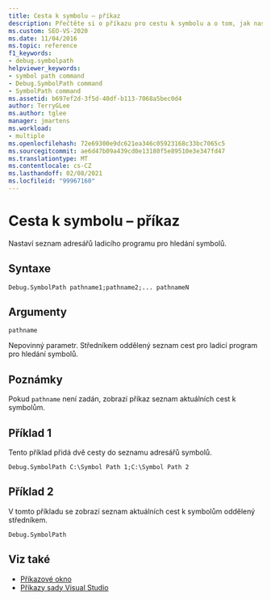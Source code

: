 ```yaml
---
title: Cesta k symbolu – příkaz
description: Přečtěte si o příkazu pro cestu k symbolu a o tom, jak nastaví seznam adresářů pro ladicí program pro hledání symbolů.
ms.custom: SEO-VS-2020
ms.date: 11/04/2016
ms.topic: reference
f1_keywords:
- debug.symbolpath
helpviewer_keywords:
- symbol path command
- Debug.SymbolPath command
- SymbolPath command
ms.assetid: b697ef2d-3f5d-40df-b113-7068a5bec0d4
author: TerryGLee
ms.author: tglee
manager: jmartens
ms.workload:
- multiple
ms.openlocfilehash: 72e69300e9dc621ea346c05923168c33bc7065c5
ms.sourcegitcommit: ae6d47b09a439cd0e13180f5e89510e3e347fd47
ms.translationtype: MT
ms.contentlocale: cs-CZ
ms.lasthandoff: 02/08/2021
ms.locfileid: "99967160"
---
```

# <a name="symbol-path-command"></a>Cesta k symbolu – příkaz
Nastaví seznam adresářů ladicího programu pro hledání symbolů.

## <a name="syntax"></a>Syntaxe

```
Debug.SymbolPath pathname1;pathname2;... pathnameN
```

## <a name="arguments"></a>Argumenty
`pathname`

Nepovinný parametr. Středníkem oddělený seznam cest pro ladicí program pro hledání symbolů.

## <a name="remarks"></a>Poznámky
Pokud `pathname` není zadán, zobrazí příkaz seznam aktuálních cest k symbolům.

## <a name="example-1"></a>Příklad 1
Tento příklad přidá dvě cesty do seznamu adresářů symbolů.

```
Debug.SymbolPath C:\Symbol Path 1;C:\Symbol Path 2
```

## <a name="example-2"></a>Příklad 2
V tomto příkladu se zobrazí seznam aktuálních cest k symbolům oddělený středníkem.

```
Debug.SymbolPath
```

## <a name="see-also"></a>Viz také

- [Příkazové okno](../../ide/reference/command-window.md)
- [Příkazy sady Visual Studio](../../ide/reference/visual-studio-commands.md)
